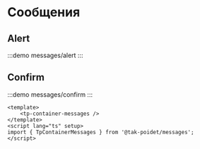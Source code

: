 # Сообщения

## Alert

:::demo
messages/alert
:::

## Confirm

:::demo
messages/confirm
:::

```vue
<template>
	<tp-container-messages />
</template>
<script lang="ts" setup>
import { TpContainerMessages } from '@tak-poidet/messages';
</script>
```

<tp-container-messages />
